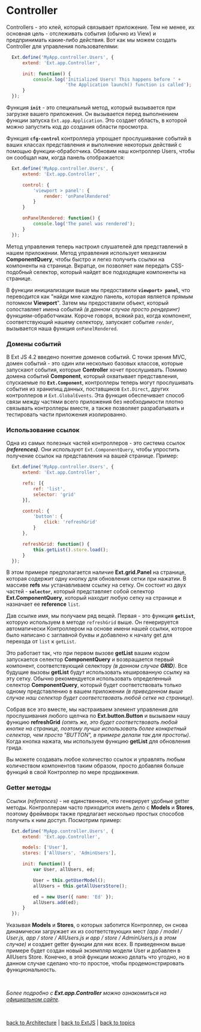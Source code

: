 # Controller

  Controllers - это клей, который связывает приложение. Тем не менее, их основная цель - отслеживать события (обычно из View) и предпринимать какие-либо действия. Вот как мы можем создать Controller для управления пользователями:
```JavaScript
  Ext.define('MyApp.controller.Users', {
      extend: 'Ext.app.Controller',

      init: function() {
          console.log('Initialized Users! This happens before ' +
                      'the Application launch() function is called');
      }
  });
```

  Функция **`init`** - это специальный метод, который вызывается при загрузке вашего приложения. Он вызывается перед выполнением функции запуска `Ext.app.Application`. Это создает область, в которой можно запустить код до создания области просмотра.

  Функция **`cfg-control`** контроллера упрощает прослушивание событий в ваших классах представления и выполнение некоторых действий с помощью функции-обработчика. Обновим наш контроллер Users, чтобы он сообщал нам, когда панель отображается:
```JavaScript
  Ext.define('MyApp.controller.Users', {
      extend: 'Ext.app.Controller',

      control: {
          'viewport > panel': {
              render: 'onPanelRendered'
          }
      }

      onPanelRendered: function() {
          console.log('The panel was rendered');
      }
  });
```

  Метод управления теперь настроил слушателей для представлений в нашем приложении. Метод управления использует механизм **ComponentQuery**, чтобы быстро и легко получить ссылки на компоненты на странице. Вкратце, он позволяет нам передать CSS-подобный селектор, который найдет все подходящие компоненты на странице.

  В функции инициализации выше мы предоставили **`viewport> panel`**, что переводится как "найди мне каждую панель, которая является прямым потомком **Viewport**". Затем мы предоставили объект, который сопоставляет имена событий _(в данном случае просто рендеринг)_ функциям-обработчикам. Короче говоря, всякий раз, когда компонент, соответствующий нашему селектору, запускает событие _`render`_, вызывается наша функция `onPanelRendered`.

### Домены событий

  В Ext JS 4.2 введено понятие доменов событий. С точки зрения MVC, домен событий - это один или несколько базовых классов, которые запускают события, которые **Controller** хочет прослушивать. Помимо домена событий **Component**, который охватывает представления, спускаемые по **`Ext.Component`**, контроллеры теперь могут прослушивать события из хранилищ данных, поставщиков `Ext.Direct`, других контроллеров и `Ext.GlobalEvents`. Эта функция обеспечивает способ связи между частями всего приложения без необходимости плотно связывать контроллеры вместе, а также позволяет разрабатывать и тестировать части приложения изолированно.

### Использование ссылок

  Одна из самых полезных частей контроллеров - это система ссылок **_(references)_**. Они используют `Ext.ComponentQuery`, чтобы упростить получение ссылок на представления на вашей странице. Пример:
```JavaScript
  Ext.define('MyApp.controller.Users', {
      extend: 'Ext.app.Controller',

      refs: [{
          ref: 'list',
          selector: 'grid'
      }],

      control: {
          'button': {
              click: 'refreshGrid'
          }
      },

      refreshGrid: function() {
          this.getList().store.load();
      }
  });
```

  В этом примере предполагается наличие **Ext.grid.Panel** на странице, которая содержит одну кнопку для обновления сетки при нажатии. В массиве **refs** мы устанавливаем ссылку на сетку. Он состоит из двух частей - **`selector`**, который представляет собой селектор **Ext.ComponentQuery**, который находит любую сетку на странице и назначает ее **reference** `list`.

  Дав ссылке имя, мы получаем ряд вещей. Первая - это функция **`getList`**, которую используем в методе `refreshGrid` выше. Он генерируется автоматически Контроллером на основе имени нашей ссылки, которое было написано с заглавной буквы и добавлено к началу get для перехода от `list` к `getList`.

  Это работает так, что при первом вызове **getList** вашим кодом запускается селектор **ComponentQuery** и возвращается первый компонент, соответствующий селектору _(в данном случае **_GRID_**)_. Все будущие вызовы **getList** будут использовать кешированную ссылку на эту сетку. Обычно рекомендуется использовать определенный селектор **ComponentQuery**, который будет соответствовать только одному представлению в вашем приложении _(в приведенном выше случае наш селектор будет соответствовать любой сетке на странице)_.

  Собрав все это вместе, мы настраиваем элемент управления для прослушивания любого щелчка по **Ext.button.Button** и вызываем нашу функцию **refreshGrid** _(опять же, это будет соответствовать любой кнопке на странице, поэтому лучше использовать более конкретный селектор, чем просто "_BUTTON_", в примере делали так для простоты)_. Когда кнопка нажата, мы используем функцию **getList** для обновления грида.

  Вы можете создавать любое количество ссылок и управлять любым количеством компонентов таким образом, просто добавляя больше функций в свой Контроллер по мере продвижения.

### Getter методы
  Ссылки _(references)_ - не единственное, что генерирует удобные getter методы. Контроллерам часто приходится иметь дело с **Models** и **Stores**, поэтому фреймворк также предлагает несколько простых способов получить к ним доступ. Посмотрим пример:
```JavaScript
  Ext.define('MyApp.controller.Users', {
      extend: 'Ext.app.Controller',

      models: ['User'],
      stores: ['AllUsers', 'AdminUsers'],

      init: function() {
          var User, allUsers, ed;

          User = this.getUserModel();
          allUsers = this.getAllUsersStore();

          ed = new User({ name: 'Ed' });
          allUsers.add(ed);
      }
  });
```

  Указывая **Models** и **Stores**, о которых заботится Контроллер, он снова динамически загружает их из соответствующих мест _(app / model / User.js, app / store / AllUsers.js и app / store / AdminUsers.js в этом случае)_ и создает getter функции для них всех. В приведенном выше примере будет создан новый экземпляр модели User и добавлен в AllUsers Store. Конечно, в этой функции можно делать что угодно, но в данном случае сделано что-то простое, чтобы продемонстрировать функциональность.


<br/>

_Более подробно с **Ext.app.Controller** можно ознакомиться на [официальном сайте](https://docs.sencha.com/extjs/5.1.1/api/Ext.app.Controller.html)._


<br/>

[back to Architecture](https://github.com/CrappyCodeMaker/ECCENTEX-KNOWLEGE/blob/main/Content/1%20Start%20work/1.1%20ExtJS/1.1.1%20Architecture/Architecture.md) | [back to ExtJS](https://github.com/CrappyCodeMaker/ECCENTEX-KNOWLEGE/blob/main/Content/1%20Start%20work/1.1%20ExtJS/ExtJS.md) | [back to topics](https://github.com/CrappyCodeMaker/ECCENTEX-KNOWLEGE/tree/main/Content/0%20Topics/Topics.md)